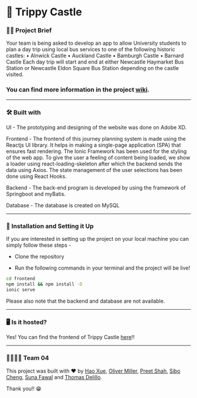 # 🏰 Trippy Castle

### 👩‍🏫 Project Brief

Your team is being asked to develop an app to allow University students to plan a day trip using local bus services to one of the following historic castles:
• Alnwick Castle
• Auckland Castle
• Bamburgh Castle
• Barnard Castle
Each day trip will start and end at either Newcastle Haymarket Bus Station or Newcastle Eldon Square Bus Station depending on the castle visited.

### **You can find more information in the project [wiki](https://github.com/shahpreetk/trippycastle/wiki).**
___
### 🛠 Built with

UI - The prototyping and designing of the website was done on Adobe XD.

Frontend - The frontend of this journey planning system is made using the Reactjs UI library. It helps in making a single-page application (SPA) that ensures fast rendering. The Ionic Framework has been used for the styling of the web app. To give the user a feeling of content being loaded, we show a loader using react-loading-skeleton after which the backend sends the data using Axios. The state management of the user selections has been done using React Hooks.

Backend - The back-end program is developed by using the framework of Springboot and myBatis.

Database - The database is created on MySQL
___
### 🔨 Installation and Setting it Up

If you are interested in setting up the project on your local machine you can simply follow these steps -

- Clone the repository

- Run the following commands in your terminal and the project will be live!
```sh
cd frontend
npm install && npm install -D
ionic serve
```


Please also note that the backend and database are not available.
___
### 🖥 Is it hosted?

Yes! You can find the frontend of Trippy Castle [here](https://trippycastle-frontend.netlify.app/)!!

___
### 🧑‍💻👩‍💻 Team 04

This project was built with ❤️ by [Hao Xue](https://github.com/Xuehao0627), [Oliver Miller](https://github.com/c1026092), [Preet Shah](https://github.com/shahpreetk-NCL), [Sibo Cheng](https://github.com/SiboUK), [Suna Fawal](https://github.com/SunaFawal) and [Thomas Delillo](https://github.com/ThomasDeLillo99).

Thank you!! 😁

